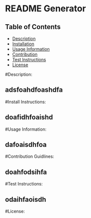 # README Generator
  ## Table of Contents

  * [Description](#description)
  * [Installation](#install)
  * [Usage Information](#usage)
  * [Contribution](#contribution)
  * [Test Instructions](#testInstruc)
  * [License](#license)
  
  #Description:
  ## adsfoahdfoashdfa

  #Install Instructions:
  ## doafidhfoaishd

  #Usage Information:
  ## dafoaisdhfoa

  #Contribution Guidlines:
  ## doahfodsihfa

  #Test Instructions:
  ## odaihfaoisdh

  #License:
  ## 
